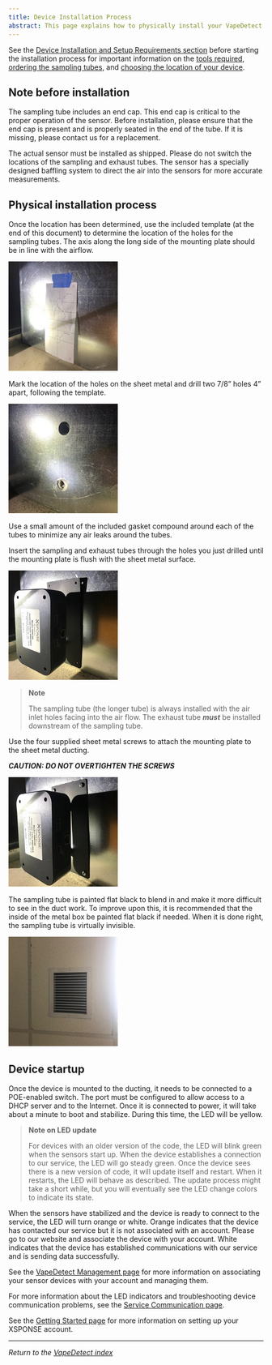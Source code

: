 ```yaml
---
title: Device Installation Process
abstract: This page explains how to physically install your VapeDetect duct-mounted sensor.
---
```

See the [Device Installation and Setup Requirements section](installation-reqs.md) before starting the installation process for important information on the [tools required](installation-reqs.md#tools-required), [ordering the sampling tubes](installation-reqs.md#ordering-the-sampling-tubes), and [choosing the location of your device](installation-reqs.md#location).

## Note before installation
The sampling tube includes an end cap. This end cap is critical to the proper operation of the sensor. Before installation, please ensure that the end cap is present and is properly seated in the end of the tube. If it is missing, please contact us for a replacement.

The actual sensor must be installed as shipped. Please do not switch the locations of the sampling and exhaust tubes. The sensor has a specially designed baffling system to direct the air into the sensors for more accurate measurements.

## Physical installation process
Once the location has been determined, use the included template (at the end of this document) to determine the location of the holes for the sampling tubes. The axis along the long side of the mounting plate should be in line with the airflow.

![place template on duct](DMS_installation_ref1.jpg)

Mark the location of the holes on the sheet metal and drill two 7/8” holes 4” apart, following the template.

![drill holes in duct](DMS_installation_ref2.jpg)

Use a small amount of the included gasket compound around each of the tubes to minimize any air leaks around the tubes.

Insert the sampling and exhaust tubes through the holes you just drilled until the mounting plate is flush with the sheet metal surface. 

![position mounting plate](DMS_installation_ref3.jpg)

> **Note**
> 
> The sampling tube (the longer tube) is always installed with the air inlet holes facing into the air flow. The exhaust tube ***must*** be installed downstream of the sampling tube.

Use the four supplied sheet metal screws to attach the mounting plate to the sheet metal ducting. 

***CAUTION: DO NOT OVERTIGHTEN THE SCREWS***

![attach mounting plate](DMS_installation_ref4.jpg)

The sampling tube is painted flat black to blend in and make it more difficult to see in the duct work. To improve upon this, it is recommended that the inside of the metal box be painted flat black if needed. When it is done right, the sampling tube is virtually invisible.

![external duct view](DMS_installation_ref5.jpg)

## Device startup
Once the device is mounted to the ducting, it needs to be connected to a POE-enabled switch. The port must be configured to allow access to a DHCP server and to the Internet. Once it is connected to power, it will take about a minute to boot and stabilize. During this time, the LED will be yellow. 

> **Note on LED update**
> 
> For devices with an older version of the code, the LED will blink green when the sensors start up. When the device establishes a connection to our service, the LED will go steady green. Once the device sees there is a new version of code, it will update itself and restart. When it restarts, the LED will behave as described. The update process might take a short while, but you will eventually see the LED change colors to indicate its state.

When the sensors have stabilized and the device is ready to connect to the service, the LED will turn orange or white. Orange indicates that the device has contacted our service but it is not associated with an account. Please go to our website and associate the device with your account.  White indicates that the device has established communications with our service and is sending data successfully.

See the [VapeDetect Management page](vapedetect-management.md) for more information on associating your sensor devices with your account and managing them. 

For more information about the LED indicators and troubleshooting device communication problems, see the [Service Communication page](sensor-device-communication.md).

See the [Getting Started page](../general-ops/account-setup.md) for more information on setting up your XSPONSE account.

___
*Return to the [VapeDetect index](index.md)*
